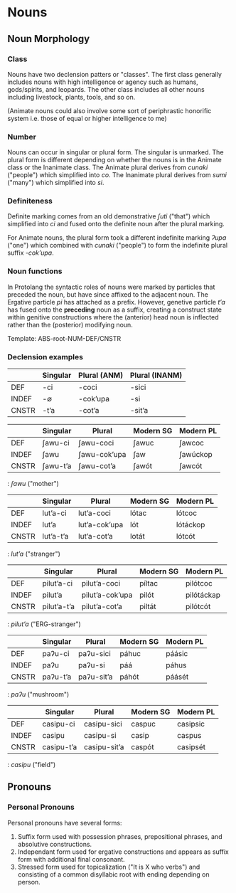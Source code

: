 # Nouns

## Noun Morphology

### Class

Nouns have two declension patters or "classes".  The first class generally includes nouns with high intelligence or agency such as humans, gods/spirits, and leopards.  The other class includes all other nouns including livestock, plants, tools, and so on.

(Animate nouns could also involve some sort of periphrastic honorific system i.e. those of equal or higher intelligence to me)

### Number

Nouns can occur in singular or plural form.  The singular is unmarked.  The plural form is different depending on whether the nouns is in the Animate class or the Inanimate class.  The Animate plural derives from *cunaki* ("people") which simplified into *co*.  The Inanimate plural derives from *sumi* ("many") which simplified into *si*.

### Definiteness

Definite marking comes from an old demonstrative *ʃuti* ("that") which simplified into *ci* and fused onto the definite noun after the plural marking.

For Animate nouns, the plural form took a different indefinite marking *ʔupa* ("one") which combined with *cunaki* ("people") to form the indefinite plural suffix *-cokʼupa*.

### Noun functions

In Protolang the syntactic roles of nouns were marked by particles that preceded the noun, but have since affixed to the adjacent noun.  The Ergative particle *pi* has attached as a prefix. However, genetive particle *tʼa* has fused onto the **preceding** noun as a suffix, creating a construct state within genitive constructions where the (anterior) head noun is inflected rather than the (posterior) modifying noun.

Template: ABS-root-NUM-DEF/CNSTR

### Declension examples

|       | Singular | Plural (ANM) | Plural (INANM) |
| ---   | ---      | ---          | ---            |
| DEF   | -ci      | -coci        | -sici          |
| INDEF | -∅       | -cokʼupa     | -si            |
| CNSTR | -tʼa     | -cotʼa       | -sitʼa         |

|       | Singular | Plural       | Modern SG | Modern PL |
| ---   | ---      | ---          | ---       | ---       |
| DEF   | ʃawu-ci  | ʃawu-coci    | ʃawuc     | ʃawcoc    |
| INDEF | ʃawu     | ʃawu-cokʼupa | ʃaw       | ʃawúckop  |
| CNSTR | ʃawu-tʼa | ʃawu-cotʼa   | ʃawót     | ʃawcót    |
: *ʃawu* ("mother")

|       | Singular  | Plural        | Modern SG | Modern PL |
| ---   | ---       | ---           | ---       | ---       |
| DEF   | lutʼa-ci  | lutʼa-coci    | lótac     | lótcoc    |
| INDEF | lutʼa     | lutʼa-cokʼupa | lót       | lótáckop  |
| CNSTR | lutʼa-tʼa | lutʼa-cotʼa   | lotát     | lótcót    |
: *lutʼa* ("stranger")

|       | Singular    | Plural          | Modern SG | Modern PL  |
| ---   | ---         | ---             | ---       | ---        |
| DEF   | pilutʼa-ci  | pilutʼa-coci    | píltac    | pilótcoc   |
| INDEF | pilutʼa     | pilutʼa-cokʼupa | pilót     | pilótáckap |
| CNSTR | pilutʼa-tʼa | pilutʼa-cotʼa   | piltát    | pilótcót   |
: *pilutʼa* ("ERG-stranger")

|       | Singular | Plural     | Modern SG | Modern PL |
| ---   | ---      | ---        | ---       | ---       |
| DEF   | paʔu-ci  | paʔu-sici  | páhuc     | páásic    |
| INDEF | paʔu     | paʔu-si    | páá       | páhus     |
| CNSTR | paʔu-tʼa | paʔu-sitʼa | páhót     | páásét    |
: *paʔu* ("mushroom")

|       | Singular   | Plural       | Modern SG | Modern PL |
| ---   | ---        | ---          | ---       | ---       |
| DEF   | casipu-ci  | casipu-sici  | caspuc    | casipsic  |
| INDEF | casipu     | casipu-si    | casip     | caspus    |
| CNSTR | casipu-tʼa | casipu-sitʼa | caspót    | casipsét  |
: *casipu* ("field")

## Pronouns

### Personal Pronouns

Personal pronouns have several forms:

1. Suffix form used with possession phrases, prepositional phrases, and absolutive constructions.
1. Independant form used for ergative constructions and appears as suffix form with additional final consonant.
1. Stressed form used for topicalization ("It is X who verbs") and consisting of a common disyllabic root with ending depending on person.
